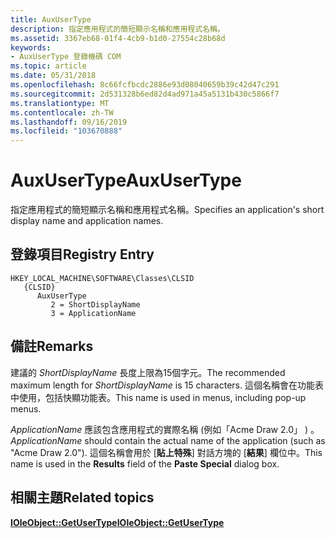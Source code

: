 ```yaml
---
title: AuxUserType
description: 指定應用程式的簡短顯示名稱和應用程式名稱。
ms.assetid: 3367eb68-01f4-4cb9-b1d0-27554c28b68d
keywords:
- AuxUserType 登錄機碼 COM
ms.topic: article
ms.date: 05/31/2018
ms.openlocfilehash: 8c66fcfbcdc2886e93d08040659b39c42d47c291
ms.sourcegitcommit: 2d531328b6ed82d4ad971a45a5131b430c5866f7
ms.translationtype: MT
ms.contentlocale: zh-TW
ms.lasthandoff: 09/16/2019
ms.locfileid: "103670888"
---
```

# <a name="auxusertype"></a><span data-ttu-id="43721-104">AuxUserType</span><span class="sxs-lookup"><span data-stu-id="43721-104">AuxUserType</span></span>

<span data-ttu-id="43721-105">指定應用程式的簡短顯示名稱和應用程式名稱。</span><span class="sxs-lookup"><span data-stu-id="43721-105">Specifies an application's short display name and application names.</span></span>

## <a name="registry-entry"></a><span data-ttu-id="43721-106">登錄項目</span><span class="sxs-lookup"><span data-stu-id="43721-106">Registry Entry</span></span>

```
HKEY_LOCAL_MACHINE\SOFTWARE\Classes\CLSID
   {CLSID}
      AuxUserType
         2 = ShortDisplayName
         3 = ApplicationName
```

## <a name="remarks"></a><span data-ttu-id="43721-107">備註</span><span class="sxs-lookup"><span data-stu-id="43721-107">Remarks</span></span>

<span data-ttu-id="43721-108">建議的 *ShortDisplayName* 長度上限為15個字元。</span><span class="sxs-lookup"><span data-stu-id="43721-108">The recommended maximum length for *ShortDisplayName* is 15 characters.</span></span> <span data-ttu-id="43721-109">這個名稱會在功能表中使用，包括快顯功能表。</span><span class="sxs-lookup"><span data-stu-id="43721-109">This name is used in menus, including pop-up menus.</span></span>

<span data-ttu-id="43721-110">*ApplicationName* 應該包含應用程式的實際名稱 (例如「Acme Draw 2.0」 ) 。</span><span class="sxs-lookup"><span data-stu-id="43721-110">*ApplicationName* should contain the actual name of the application (such as "Acme Draw 2.0").</span></span> <span data-ttu-id="43721-111">這個名稱會用於 [**貼上特殊**] 對話方塊的 [**結果**] 欄位中。</span><span class="sxs-lookup"><span data-stu-id="43721-111">This name is used in the **Results** field of the **Paste Special** dialog box.</span></span>

## <a name="related-topics"></a><span data-ttu-id="43721-112">相關主題</span><span class="sxs-lookup"><span data-stu-id="43721-112">Related topics</span></span>

<dl> <dt>

[<span data-ttu-id="43721-113">**IOleObject::GetUserType**</span><span class="sxs-lookup"><span data-stu-id="43721-113">**IOleObject::GetUserType**</span></span>](/windows/desktop/api/OleIdl/nf-oleidl-ioleobject-getusertype)
</dt> </dl>

 

 




